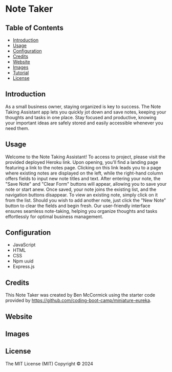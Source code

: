 # Note Taker

## Table of Contents

- [Introduction](#introduction)
- [Usage](#usage)
- [Configuration](#configuration)
- [Credits](#credits)
- [Website](#website)
- [Images](#images)
- [Tutorial](#tutorial)
- [License](#license)

## Introduction

As a small business owner, staying organized is key to success. The Note Taking Assistant app lets you quickly jot down and save notes, keeping your thoughts and tasks in one place. Stay focused and productive, knowing your important ideas are safely stored and easily accessible whenever you need them.

## Usage

Welcome to the Note Taking Assistant! To access to project, please visit the provided deployed Heroku link. Upon opening, you'll find a landing page featuring a link to the notes page. Clicking on this link leads you to a page where existing notes are displayed on the left, while the right-hand column offers fields to input new note titles and text. After entering your note, the "Save Note" and "Clear Form" buttons will appear, allowing you to save your note or start anew. Once saved, your note joins the existing list, and the navigation buttons disappear. To view an existing note, simply click on it from the list. Should you wish to add another note, just click the "New Note" button to clear the fields and begin fresh. Our user-friendly interface ensures seamless note-taking, helping you organize thoughts and tasks effortlessly for optimal business management.

## Configuration
- JavaScript
- HTML
- CSS
- Npm uuid
- Express.js

## Credits 

This Note Taker was created by Ben McCormick using the starter code provided by https://github.com/coding-boot-camp/miniature-eureka.

## Website

## Images

## License
The MIT License (MIT)
Copyright © 2024 <copyright Ben McCormick>
